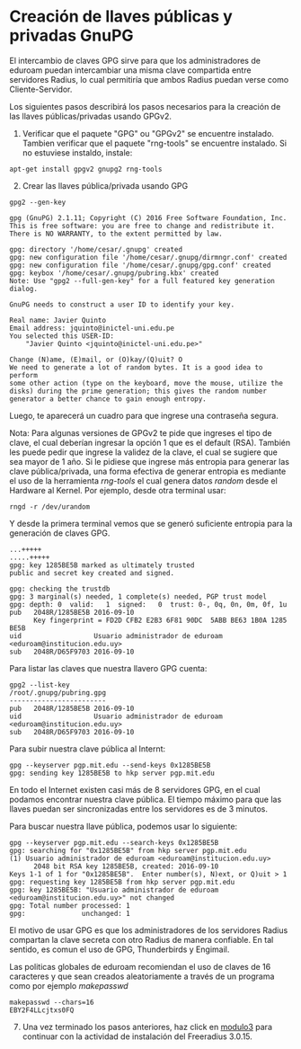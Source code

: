 # Creación de llaves públicas y privadas GnuPG

El intercambio de claves GPG sirve para que los administradores de eduroam puedan intercambiar una misma clave compartida entre servidores Radius, lo cual permitiría que ambos Radius puedan verse como Cliente-Servidor.

Los siguientes pasos describirá los pasos necesarios para la creación de las llaves públicas/privadas usando GPGv2.

1. Verificar que el paquete "GPG" ou "GPGv2" se encuentre instalado. Tambien verificar que el paquete "rng-tools" se encuentre instalado. Si no estuviese instaldo, instale: 

```
apt-get install gpgv2 gnupg2 rng-tools
```

2. Crear las llaves pública/privada usando GPG

```
gpg2 --gen-key

gpg (GnuPG) 2.1.11; Copyright (C) 2016 Free Software Foundation, Inc.
This is free software: you are free to change and redistribute it.
There is NO WARRANTY, to the extent permitted by law.

gpg: directory '/home/cesar/.gnupg' created
gpg: new configuration file '/home/cesar/.gnupg/dirmngr.conf' created
gpg: new configuration file '/home/cesar/.gnupg/gpg.conf' created
gpg: keybox '/home/cesar/.gnupg/pubring.kbx' created
Note: Use "gpg2 --full-gen-key" for a full featured key generation dialog.

GnuPG needs to construct a user ID to identify your key.

Real name: Javier Quinto
Email address: jquinto@inictel-uni.edu.pe
You selected this USER-ID:
    "Javier Quinto <jquinto@inictel-uni.edu.pe>"

Change (N)ame, (E)mail, or (O)kay/(Q)uit? O
We need to generate a lot of random bytes. It is a good idea to perform
some other action (type on the keyboard, move the mouse, utilize the
disks) during the prime generation; this gives the random number
generator a better chance to gain enough entropy.
```

Luego, te aparecerá un cuadro para que ingrese una contraseña segura.

Nota: Para algunas versiones de GPGv2 te pide que ingreses el tipo de clave, el cual deberían ingresar la opción 1 que es el default (RSA). También les puede pedir que ingrese la validez de la clave, el cual se sugiere que sea mayor de 1 año. Si le pidiese que ingrese más entropia para generar las clave pública/privada, una forma efectiva de generar entropia es mediante el uso de la herramienta *rng-tools* el cual genera datos *random* desde el Hardware al Kernel. Por ejemplo, desde otra terminal usar:

```
rngd -r /dev/urandom

```
Y desde la primera terminal vemos que se generó suficiente entropia para la generación de claves GPG.

```
...+++++
.....+++++
gpg: key 1285BE5B marked as ultimately trusted
public and secret key created and signed.

gpg: checking the trustdb
gpg: 3 marginal(s) needed, 1 complete(s) needed, PGP trust model
gpg: depth: 0  valid:   1  signed:   0  trust: 0-, 0q, 0n, 0m, 0f, 1u
pub   2048R/1285BE5B 2016-09-10
      Key fingerprint = FD2D CFB2 E2B3 6F81 90DC  5ABB BE63 1B0A 1285 BE5B
uid                  Usuario administrador de eduroam <eduroam@institucion.edu.uy>
sub   2048R/D65F9703 2016-09-10
```
Para listar las claves que nuestra llavero GPG cuenta:
```
gpg2 --list-key
/root/.gnupg/pubring.gpg
------------------------
pub   2048R/1285BE5B 2016-09-10
uid                  Usuario administrador de eduroam <eduroam@institucion.edu.uy>
sub   2048R/D65F9703 2016-09-10
```
Para subir nuestra clave pública al Internt:
```
gpg --keyserver pgp.mit.edu --send-keys 0x1285BE5B
gpg: sending key 1285BE5B to hkp server pgp.mit.edu
```
En todo el Internet existen casi más de 8 servidores GPG, en el cual podamos encontrar nuestra clave pública. El tiempo máximo para que las llaves puedan ser sincronizadas entre los servidores es de 3 minutos.

Para buscar nuestra llave pública, podemos usar lo siguiente:
```
gpg --keyserver pgp.mit.edu --search-keys 0x1285BE5B   
gpg: searching for "0x1285BE5B" from hkp server pgp.mit.edu
(1)	Usuario administrador de eduroam <eduroam@institucion.edu.uy>
	  2048 bit RSA key 1285BE5B, created: 2016-09-10
Keys 1-1 of 1 for "0x1285BE5B".  Enter number(s), N)ext, or Q)uit > 1
gpg: requesting key 1285BE5B from hkp server pgp.mit.edu
gpg: key 1285BE5B: "Usuario administrador de eduroam <eduroam@institucion.edu.uy>" not changed
gpg: Total number processed: 1
gpg:              unchanged: 1
```
El motivo de usar GPG es que los administradores de los servidores Radius compartan la clave secreta con otro Radius de manera confiable. En tal sentido, es comun el uso de GPG, Thunderbirds y Engimail.

Las politicas globales de eduroam recomiendan el uso de claves de 16 caracteres y que sean creados aleatoriamente a través de un programa como por ejemplo *makepasswd*
```
makepasswd --chars=16
EBY2F4LLcjtxs0FQ
```
7. Una vez terminado los pasos anteriores, haz click en [modulo3](https://github.com/richardqa/curso-eduroam/blob/master/modulos/Freeradius3.x/freeradius3-install.md) para continuar con la actividad de instalación del Freeradius 3.0.15.
